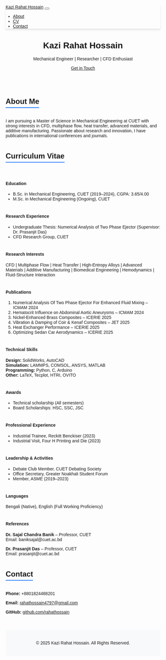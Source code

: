 
<html lang="en">
<head>
  <meta charset="UTF-8">
  <meta name="viewport" content="width=device-width, initial-scale=1.0">
  <title>Kazi Rahat Hossain | Portfolio</title>
  <link href="https://cdn.jsdelivr.net/npm/bootstrap@5.3.2/dist/css/bootstrap.min.css" rel="stylesheet">
  <style>
    body { font-family: Arial, sans-serif; }
    .navbar { box-shadow: 0 4px 6px rgba(0,0,0,0.1); }
    .section-title { font-size: 1.5rem; margin-top: 30px; border-bottom: 2px solid #0d6efd; display: inline-block; padding-bottom: 5px; }
    .cv-section { margin-top: 40px; }
    footer { margin-top: 50px; padding: 20px; background: #f8f9fa; text-align: center; }
  </style>
</head>
<body>

<nav class="navbar navbar-expand-lg navbar-light bg-light sticky-top">
  <div class="container">
    <a class="navbar-brand fw-bold" href="#">Kazi Rahat Hossain</a>
    <button class="navbar-toggler" type="button" data-bs-toggle="collapse" data-bs-target="#navbarNav">
      <span class="navbar-toggler-icon"></span>
    </button>
    <div class="collapse navbar-collapse" id="navbarNav">
      <ul class="navbar-nav ms-auto">
        <li class="nav-item"><a class="nav-link" href="#about">About</a></li>
        <li class="nav-item"><a class="nav-link" href="#cv">CV</a></li>
        <li class="nav-item"><a class="nav-link" href="#contact">Contact</a></li>
      </ul>
    </div>
  </div>
</nav>

<header class="bg-primary text-white text-center py-5">
  <div class="container">
    <h1 class="fw-bold">Kazi Rahat Hossain</h1>
    <p>Mechanical Engineer | Researcher | CFD Enthusiast</p>
    <a href="mailto:rahathossain4797@gmail.com" class="btn btn-light btn-sm">Get in Touch</a>
  </div>
</header>

<section id="about" class="container my-5">
  <h2 class="section-title">About Me</h2>
  <p>I am pursuing a Master of Science in Mechanical Engineering at CUET with strong interests in CFD, multiphase flow, heat transfer, advanced materials, and additive manufacturing. Passionate about research and innovation, I have publications in international conferences and journals.</p>
</section>

<section id="cv" class="container my-5">
  <h2 class="section-title">Curriculum Vitae</h2>

  <div class="cv-section">
    <h4>Education</h4>
    <ul>
      <li>B.Sc. in Mechanical Engineering, CUET (2019–2024), CGPA: 3.65/4.00</li>
      <li>M.Sc. in Mechanical Engineering (Ongoing), CUET</li>
    </ul>
  </div>

  <div class="cv-section">
    <h4>Research Experience</h4>
    <ul>
      <li>Undergraduate Thesis: Numerical Analysis of Two Phase Ejector (Supervisor: Dr. Prasanjit Das)</li>
      <li>CFD Research Group, CUET</li>
    </ul>
  </div>

  <div class="cv-section">
    <h4>Research Interests</h4>
    <p>CFD | Multiphase Flow | Heat Transfer | High-Entropy Alloys | Advanced Materials | Additive Manufacturing | Biomedical Engineering | Hemodynamics | Fluid-Structure Interaction</p>
  </div>

  <div class="cv-section">
    <h4>Publications</h4>
    <ol>
      <li>Numerical Analysis Of Two Phase Ejector For Enhanced Fluid Mixing – ICMAM 2024</li>
      <li>Hematocrit Influence on Abdominal Aortic Aneurysms – ICMAM 2024</li>
      <li>Nickel-Enhanced Brass Composites – ICERIE 2025</li>
      <li>Vibration & Damping of Coir & Kenaf Composites – JET 2025</li>
      <li>Heat Exchanger Performance – ICERIE 2025</li>
      <li>Optimizing Sedan Car Aerodynamics – ICERIE 2025</li>
    </ol>
  </div>

  <div class="cv-section">
    <h4>Technical Skills</h4>
    <p><strong>Design:</strong> SolidWorks, AutoCAD <br>
       <strong>Simulation:</strong> LAMMPS, COMSOL, ANSYS, MATLAB <br>
       <strong>Programming:</strong> Python, C, Arduino <br>
       <strong>Other:</strong> LaTeX, Tecplot, HTRI, OVITO</p>
  </div>

  <div class="cv-section">
    <h4>Awards</h4>
    <ul>
      <li>Technical scholarship (All semesters)</li>
      <li>Board Scholarships: HSC, SSC, JSC</li>
    </ul>
  </div>

  <div class="cv-section">
    <h4>Professional Experience</h4>
    <ul>
      <li>Industrial Trainee, Reckitt Benckiser (2023)</li>
      <li>Industrial Visit, Four H Printing and Die (2023)</li>
    </ul>
  </div>

  <div class="cv-section">
    <h4>Leadership & Activities</h4>
    <ul>
      <li>Debate Club Member, CUET Debating Society</li>
      <li>Office Secretary, Greater Noakhali Student Forum</li>
      <li>Member, ASME (2019–2023)</li>
    </ul>
  </div>

  <div class="cv-section">
    <h4>Languages</h4>
    <p>Bengali (Native), English (Full Working Proficiency)</p>
  </div>

  <div class="cv-section">
    <h4>References</h4>
    <p><strong>Dr. Sajal Chandra Banik</strong> – Professor, CUET <br>Email: baniksajal@cuet.ac.bd</p>
    <p><strong>Dr. Prasanjit Das</strong> – Professor, CUET <br>Email: prasanjit@cuet.ac.bd</p>
  </div>
</section>

<section id="contact" class="container my-5">
  <h2 class="section-title">Contact</h2>
  <p><strong>Phone:</strong> +8801824488201</p>
  <p><strong>Email:</strong> <a href="mailto:rahathossain4797@gmail.com">rahathossain4797@gmail.com</a></p>
  <p><strong>GitHub:</strong> <a href="https://github.com/rahathossain">github.com/rahathossain</a></p>
</section>

<footer>
  <p>&copy; 2025 Kazi Rahat Hossain. All Rights Reserved.</p>
</footer>

<script src="https://cdn.jsdelivr.net/npm/bootstrap@5.3.2/dist/js/bootstrap.bundle.min.js"></script>
</body>
</html>


